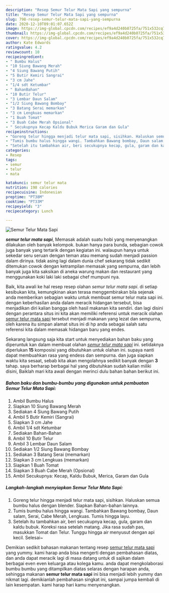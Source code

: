 ```yaml
---
description: "Resep Semur Telur Mata Sapi yang sempurna"
title: "Resep Semur Telur Mata Sapi yang sempurna"
slug: 798-resep-semur-telur-mata-sapi-yang-sempurna
date: 2020-12-10T09:01:07.652Z
image: https://img-global.cpcdn.com/recipes/ef9a4d240b0725fa/751x532cq70/semur-telur-mata-sapi-foto-resep-utama.jpg
thumbnail: https://img-global.cpcdn.com/recipes/ef9a4d240b0725fa/751x532cq70/semur-telur-mata-sapi-foto-resep-utama.jpg
cover: https://img-global.cpcdn.com/recipes/ef9a4d240b0725fa/751x532cq70/semur-telur-mata-sapi-foto-resep-utama.jpg
author: Kate Edwards
ratingvalue: 4.2
reviewcount: 10
recipeingredient:
- " Bumbu Halus"
- "10 Siung Bawang Merah"
- "4 Siung Bawang Putih"
- "5 Butir Kemiri Sangrai"
- "3 cm Jahe"
- "1/4 sdt Ketumbar"
- " BahanBahan"
- "10 Butir Telur"
- "3 Lembar Daun Salam"
- "1/2 Siung Bawang Bombay"
- "3 Batang Serai memarkan"
- "3 cm Lengkuas memarkan"
- "1 Buah Tomat"
- "3 Buah Cabe Merah Opsional"
- " Secukupnya Kecap Kaldu Bubuk Merica Garam dan Gula"
recipeinstructions:
- "Goreng telur hingga menjadi telur mata sapi, sisihkan. Haluskan semua bumbu halus dengan blender. Siapkan Bahan-bahan lainnya."
- "Tumis bumbu halus hingga wangi. Tambahkan Bawang bombay, Daun salam, Serai, Cabe Merah, Lengkuas. Tumis hingga layu."
- "Setelah itu tambahkan air, beri secukupnya kecap, gula, garam dan kaldu bubuk. Koreksi rasa setelah matang. Jika rasa sudah pas, masukkan Tomat dan Telur. Tunggu hingga air menyusut dengan api kecil. Selesai~"
categories:
- Resep
tags:
- semur
- telur
- mata

katakunci: semur telur mata 
nutrition: 198 calories
recipecuisine: Indonesian
preptime: "PT38M"
cooktime: "PT33M"
recipeyield: "3"
recipecategory: Lunch

---
```



![Semur Telur Mata Sapi](https://img-global.cpcdn.com/recipes/ef9a4d240b0725fa/751x532cq70/semur-telur-mata-sapi-foto-resep-utama.jpg)

<b><i>semur telur mata sapi</i></b>, Memasak adalah suatu hobi yang menyenangkan dilakukan oleh banyak kelompok. bukan hanya para bunda, sebagian cowok juga banyak yang tertarik dengan kegiatan ini. walaupun hanya untuk sekedar seru seruan dengan teman atau memang sudah menjadi passion dalam dirinya. tidak asing lagi dalam dunia chef sekarang tidak sedikit ditemukan cowok dengan ketrampilan memasak yang sempurna, dan lebih banyak juga kita saksikan di aneka warung makan dan restaurant yang menggunakan koki laki laki sebagai chef mumpuni nya.

Baik, kita awali ke hal resep resep olahan <i>semur telur mata sapi</i>. di setiap kesibukan kita, kemungkinan akan terasa menggembirakan bila sejenak anda memberikan sebagian waktu untuk membuat semur telur mata sapi ini. dengan keberhasilan anda dalam meracik hidangan tersebut, bisa menjadikan diri kalian bangga oleh hasil makanan kita sendiri. dan lagi disini dengan perantara situs ini kita akan memiliki referensi untuk meracik olahan <u>semur telur mata sapi</u> tersebut menjadi makanan yang lezat dan sempurna, oleh karena itu simpan alamat situs ini di hp anda sebagai salah satu referensi kita dalam memasak hidangan baru yang endes.




Sekarang langsung saja kita start untuk menyediakan bahan baku yang diperuntuk kan dalam membuat olahan <u><i>semur telur mata sapi</i></u> ini. setidaknya diperlukan <b>15</b> komposisi yang dibutuhkan untuk olahan ini. supaya nanti dapat membuahkan rasa yang endess dan sempurna. dan juga siapkan waktu kita sesaat, sebab kita akan mengolahnya sedikit banyak dengan <b>3</b> tahap. saya berharap berbagai hal yang dibutuhkan sudah kalian miliki disini, Baiklah mari kita awali dengan merinci dulu bahan bahan berikut ini.

<!--inarticleads1-->

##### Bahan baku dan bumbu-bumbu yang digunakan untuk pembuatan Semur Telur Mata Sapi:

1. Ambil  Bumbu Halus
1. Siapkan 10 Siung Bawang Merah
1. Sediakan 4 Siung Bawang Putih
1. Ambil 5 Butir Kemiri (Sangrai)
1. Siapkan 3 cm Jahe
1. Ambil 1/4 sdt Ketumbar
1. Sediakan  Bahan-Bahan
1. Ambil 10 Butir Telur
1. Ambil 3 Lembar Daun Salam
1. Sediakan 1/2 Siung Bawang Bombay
1. Sediakan 3 Batang Serai (memarkan)
1. Siapkan 3 cm Lengkuas (memarkan)
1. Siapkan 1 Buah Tomat
1. Siapkan 3 Buah Cabe Merah (Opsional)
1. Ambil  Secukupnya: Kecap, Kaldu Bubuk, Merica, Garam dan Gula




<!--inarticleads2-->

##### Langkah-langkah menyiapkan Semur Telur Mata Sapi:

1. Goreng telur hingga menjadi telur mata sapi, sisihkan. Haluskan semua bumbu halus dengan blender. Siapkan Bahan-bahan lainnya.
1. Tumis bumbu halus hingga wangi. Tambahkan Bawang bombay, Daun salam, Serai, Cabe Merah, Lengkuas. Tumis hingga layu.
1. Setelah itu tambahkan air, beri secukupnya kecap, gula, garam dan kaldu bubuk. Koreksi rasa setelah matang. Jika rasa sudah pas, masukkan Tomat dan Telur. Tunggu hingga air menyusut dengan api kecil. Selesai~




Demikian sedikit bahasan makanan tentang resep <u>semur telur mata sapi</u> yang yummy. kami harap anda bisa mengerti dengan pembahasan diatas, dan anda dapat meracik lagi di masa datang untuk di sajikan dalam berbagai even even keluarga atau kolega kamu. anda dapat mengkolaborasi bumbu bumbu yang ditampilkan diatas selaras dengan harapan anda, sehingga makanan <b>semur telur mata sapi</b> ini bisa menjadi lebih yummy dan nikmat lagi. demikianlah pembahasan singkat ini, sampai jumpa kembali di lain kesempatan. kami harap hari kamu menyenangkan.
